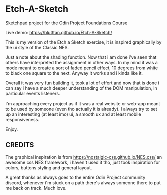 # Etch-A-Sketch
Sketchpad project for the Odin Project Foundations Course

Live demo: https://blu3tan.github.io/Etch-A-Sketch/

This is my version of the Etch a Sketch exercise, it is inspired graphically
by the ui style of the Classic NES.

Just a note about the shading function.
Now that i am done i've seen that others have interpreted the assignment in other
ways. In my mind it was a mode meant to create a sort of faded pencil effect,
10 degrees from white to black one square to the next.
Anyway it works and i kinda like it.

Overall it was very fun building it, took a lot of effort and now that is done
i can say i have a much deeper understanding of the DOM manipulation,
in particular events listeners.

I'm approaching every project as if it was a real website or web-app meant to be
used by someone (even tho actually it is already).
I always try to set up an interesting (at least imo) ui, a smooth ux and
at least mobile responsiveness.

Enjoy.


CREDITS
-------------------------------------------------------------------

The graphical inspiration is from https://nostalgic-css.github.io/NES.css/
an awesome css NES framework, i haven't used it tho, just took inspiration
for colors, buttons styling and general layout.

A great thanks as always goes to the entire Odin Project community discord,
whenever i'm stuck on a path there's always someone there to put me back on
track.
Much love.